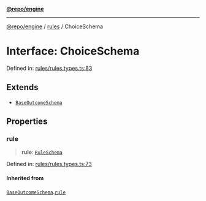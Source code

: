 [**@repo/engine**](../../README.md)

***

[@repo/engine](../../modules.md) / [rules](../README.md) / ChoiceSchema

# Interface: ChoiceSchema

Defined in: [rules/rules.types.ts:83](https://github.com/alexqguo/drinking-board-game-v3/blob/1123a2491488adcd1534d1bcc4d95b9a9f0d7a43/packages/engine/src/rules/rules.types.ts#L83)

## Extends

- [`BaseOutcomeSchema`](BaseOutcomeSchema.md)

## Properties

### rule

> **rule**: [`RuleSchema`](../type-aliases/RuleSchema.md)

Defined in: [rules/rules.types.ts:73](https://github.com/alexqguo/drinking-board-game-v3/blob/1123a2491488adcd1534d1bcc4d95b9a9f0d7a43/packages/engine/src/rules/rules.types.ts#L73)

#### Inherited from

[`BaseOutcomeSchema`](BaseOutcomeSchema.md).[`rule`](BaseOutcomeSchema.md#rule)
